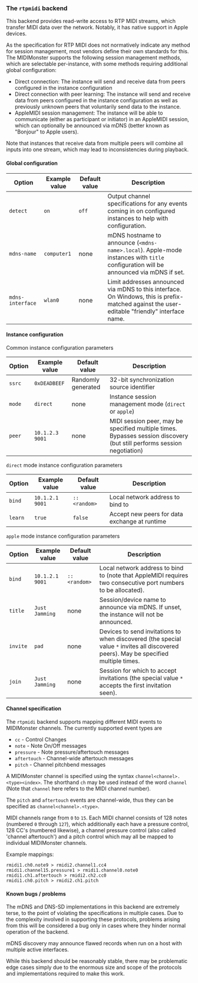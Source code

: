 ### The `rtpmidi` backend

This backend provides read-write access to RTP MIDI streams, which transfer MIDI data
over the network. Notably, it has native support in Apple devices.

As the specification for RTP MIDI does not normatively indicate any method
for session management, most vendors define their own standards for this.
The MIDIMonster supports the following session management methods, which are
selectable per-instance, with some methods requiring additional global configuration:

* Direct connection: The instance will send and receive data from peers configured in the
	instance configuration
* Direct connection with peer learning: The instance will send and receive data from peers
	configured in the instance configuration as well as previously unknown peers that
	voluntarily send data to the instance.
* AppleMIDI session management: The instance will be able to communicate (either as participant
	or initiator) in an AppleMIDI session, which can optionally be announced via mDNS (better
	known as "Bonjour" to Apple users).

Note that instances that receive data from multiple peers will combine all inputs into one
stream, which may lead to inconsistencies during playback.

#### Global configuration

| Option		| Example value		| Default value 	| Description		|
|-----------------------|-----------------------|-----------------------|-----------------------|
| `detect`      	| `on`                  | `off`                 | Output channel specifications for any events coming in on configured instances to help with configuration. |
| `mdns-name`		| `computer1`		| none			| mDNS hostname to announce (`<mdns-name>.local`). Apple-mode instances with `title` configuration will be announced via mDNS if set. |
| `mdns-interface` 	| `wlan0`		| none			| Limit addresses announced via mDNS to this interface. On Windows, this is prefix-matched against the user-editable "friendly" interface name. |

#### Instance configuration

Common instance configuration parameters

| Option	| Example value		| Default value 	| Description		|
|---------------|-----------------------|-----------------------|-----------------------|
| `ssrc`	| `0xDEADBEEF`		| Randomly generated	| 32-bit synchronization source identifier |
| `mode`	| `direct`		| none			| Instance session management mode (`direct` or `apple`) |
| `peer`	| `10.1.2.3 9001`	| none			| MIDI session peer, may be specified multiple times. Bypasses session discovery (but still performs session negotiation) |

`direct` mode instance configuration parameters

| Option	| Example value		| Default value 	| Description		|
|---------------|-----------------------|-----------------------|-----------------------|
| `bind`	| `10.1.2.1 9001`	| `:: <random>`		| Local network address to bind to | 
| `learn`	| `true`		| `false`		| Accept new peers for data exchange at runtime |

`apple` mode instance configuration parameters

| Option	| Example value		| Default value 	| Description		|
|---------------|-----------------------|-----------------------|-----------------------|
| `bind`	| `10.1.2.1 9001`	| `:: <random>`		| Local network address to bind to (note that AppleMIDI requires two consecutive port numbers to be allocated). |
| `title`	| `Just Jamming`	| none			| Session/device name to announce via mDNS. If unset, the instance will not be announced. |
| `invite`	| `pad`			| none			| Devices to send invitations to when discovered (the special value `*` invites all discovered peers). May be specified multiple times. |
| `join`	| `Just Jamming`	| none			| Session for which to accept invitations (the special value `*` accepts the first invitation seen). |

#### Channel specification

The `rtpmidi` backend supports mapping different MIDI events to MIDIMonster channels. The currently supported event types are

* `cc` - Control Changes
* `note` - Note On/Off messages
* `pressure` - Note pressure/aftertouch messages
* `aftertouch` - Channel-wide aftertouch messages
* `pitch` - Channel pitchbend messages

A MIDIMonster channel is specified using the syntax `channel<channel>.<type><index>`. The shorthand `ch` may be
used instead of the word `channel` (Note that `channel` here refers to the MIDI channel number).

The `pitch` and `aftertouch` events are channel-wide, thus they can be specified as `channel<channel>.<type>`.

MIDI channels range from `0` to `15`. Each MIDI channel consists of 128 notes (numbered `0` through `127`), which
additionally each have a pressure control, 128 CC's (numbered likewise), a channel pressure control (also called
'channel aftertouch') and a pitch control which may all be mapped to individual MIDIMonster channels.

Example mappings:

```
rmidi1.ch0.note9 > rmidi2.channel1.cc4
rmidi1.channel15.pressure1 > rmidi1.channel0.note0
rmidi1.ch1.aftertouch > rmidi2.ch2.cc0
rmidi1.ch0.pitch > rmidi2.ch1.pitch
```

#### Known bugs / problems

The mDNS and DNS-SD implementations in this backend are extremely terse, to the point of violating the
specifications in multiple cases. Due to the complexity involved in supporting these protocols, problems
arising from this will be considered a bug only in cases where they hinder normal operation of the backend.

mDNS discovery may announce flawed records when run on a host with multiple active interfaces.

While this backend should be reasonably stable, there may be problematic edge cases simply due to the
enormous size and scope of the protocols and implementations required to make this work.

